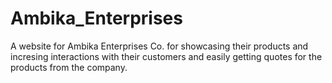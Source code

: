 # Ambika_Enterprises

A website for Ambika Enterprises Co. for showcasing their products and incresing interactions with their customers and easily getting quotes for the products from the company.
